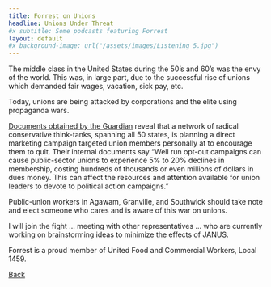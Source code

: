 ```yaml
---
title: Forrest on Unions
headline: Unions Under Threat
#x subtitle: Some podcasts featuring Forrest
layout: default
#x background-image: url("/assets/images/Listening 5.jpg")
---
```

The middle class in the United States during the 50’s and 60’s was the envy of the world.  This was, in large part, due to the successful rise of unions which demanded fair wages, vacation, sick pay, etc.

Today, unions are being attacked by corporations and the elite using propaganda wars.

<a href="https://www.theguardian.com/us-news/2018/may/15/rightwing-thinktanks-secret-plot-against-unions">Documents obtained by the Guardian</a> reveal that a network of radical conservative think-tanks, spanning all 50 states, is planning a direct marketing campaign targeted union members personally at to encourage them to quit.
Their internal documents say “Well run opt-out campaigns can cause public-sector unions to experience 5% to 20% declines in membership, costing hundreds of thousands or even millions of dollars in dues money. This can affect the resources and attention available for union leaders to devote to political action campaigns.”

Public-union workers in Agawam, Granville, and Southwick should take note and elect someone who cares and is aware of this war on unions.

I will join the fight … meeting with other representatives … who are currently working on brainstorming ideas to minimize the effects of JANUS.

Forrest is a proud member of United Food and Commercial Workers, Local 1459.

<a href="/platform.html">Back</a>
